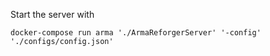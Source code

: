 Start the server with

```shell
docker-compose run arma './ArmaReforgerServer' '-config' './configs/config.json'
```